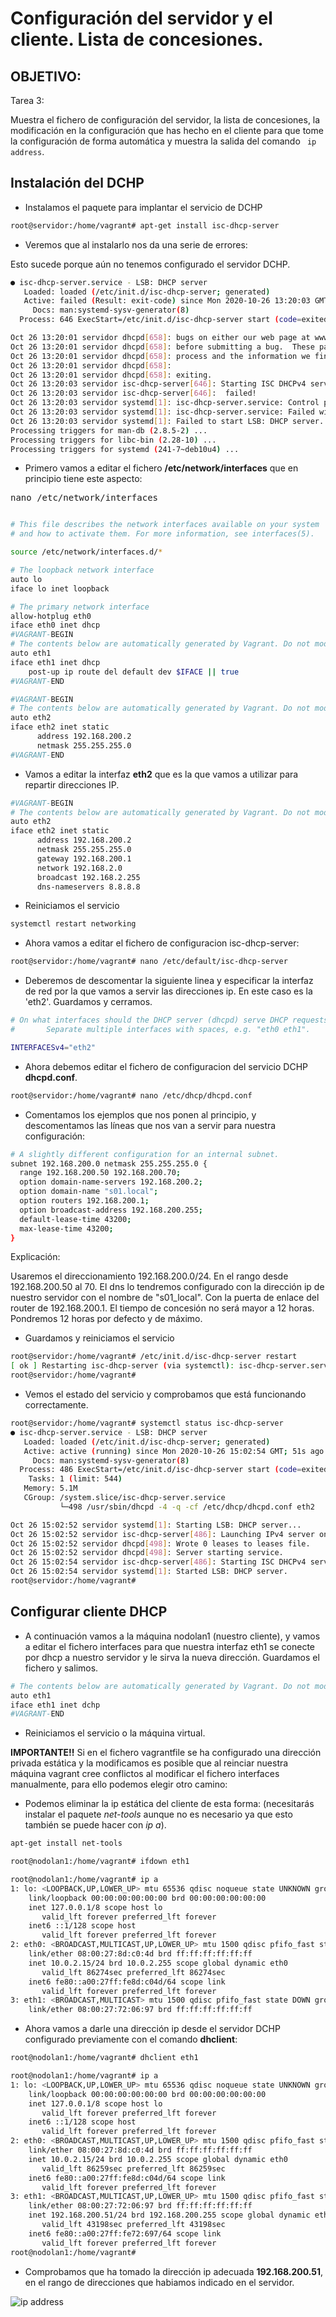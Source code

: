 # Configuración del servidor y el cliente. Lista de concesiones.

## OBJETIVO: 

Tarea 3:

Muestra el fichero de configuración del servidor, la lista de concesiones, la modificación en la configuración que has hecho en el cliente para que tome la configuración de forma automática y muestra la salida del comando ` ip address`.


## Instalación del DCHP

* Instalamos el paquete para implantar el servicio de DCHP

```sh
root@servidor:/home/vagrant# apt-get install isc-dhcp-server
```

* Veremos que al instalarlo nos da una serie de errores:

Esto sucede porque aún no tenemos configurado el servidor DCHP.

```sh
● isc-dhcp-server.service - LSB: DHCP server
   Loaded: loaded (/etc/init.d/isc-dhcp-server; generated)
   Active: failed (Result: exit-code) since Mon 2020-10-26 13:20:03 GMT; 4ms ago
     Docs: man:systemd-sysv-generator(8)
  Process: 646 ExecStart=/etc/init.d/isc-dhcp-server start (code=exited, status=1/FAILURE)

Oct 26 13:20:01 servidor dhcpd[658]: bugs on either our web page at www.isc.org or in the README file
Oct 26 13:20:01 servidor dhcpd[658]: before submitting a bug.  These pages explain the proper
Oct 26 13:20:01 servidor dhcpd[658]: process and the information we find helpful for debugging.
Oct 26 13:20:01 servidor dhcpd[658]: 
Oct 26 13:20:01 servidor dhcpd[658]: exiting.
Oct 26 13:20:03 servidor isc-dhcp-server[646]: Starting ISC DHCPv4 server: dhcpdcheck syslog for diagnostics. ... failed!
Oct 26 13:20:03 servidor isc-dhcp-server[646]:  failed!
Oct 26 13:20:03 servidor systemd[1]: isc-dhcp-server.service: Control process exited, code=exited, status=1/FAILURE
Oct 26 13:20:03 servidor systemd[1]: isc-dhcp-server.service: Failed with result 'exit-code'.
Oct 26 13:20:03 servidor systemd[1]: Failed to start LSB: DHCP server.
Processing triggers for man-db (2.8.5-2) ...
Processing triggers for libc-bin (2.28-10) ...
Processing triggers for systemd (241-7~deb10u4) ...

```

* Primero vamos a editar el fichero **/etc/network/interfaces** que en principio tiene este aspecto:

<pre>nano /etc/network/interfaces</pre>

```sh

# This file describes the network interfaces available on your system
# and how to activate them. For more information, see interfaces(5).

source /etc/network/interfaces.d/*

# The loopback network interface
auto lo
iface lo inet loopback

# The primary network interface
allow-hotplug eth0
iface eth0 inet dhcp
#VAGRANT-BEGIN
# The contents below are automatically generated by Vagrant. Do not modify.
auto eth1
iface eth1 inet dhcp
    post-up ip route del default dev $IFACE || true
#VAGRANT-END

#VAGRANT-BEGIN
# The contents below are automatically generated by Vagrant. Do not modify.
auto eth2
iface eth2 inet static
      address 192.168.200.2
      netmask 255.255.255.0
#VAGRANT-END

```

* Vamos a editar la interfaz **eth2** que es la que vamos a utilizar para repartir direcciones IP.

```sh
#VAGRANT-BEGIN
# The contents below are automatically generated by Vagrant. Do not modify.
auto eth2
iface eth2 inet static
      address 192.168.200.2
      netmask 255.255.255.0
      gateway 192.168.200.1
      network 192.168.2.0
      broadcast 192.168.2.255
      dns-nameservers 8.8.8.8    
```

* Reiniciamos el servicio 

```sh
systemctl restart networking
```

* Ahora vamos a editar el fichero de configuracion isc-dhcp-server:

```sh
root@servidor:/home/vagrant# nano /etc/default/isc-dhcp-server 
```

* Deberemos de descomentar la siguiente linea y especificar la interfaz de red por la que vamos a servir las direcciones ip. En este caso es la 'eth2'. Guardamos y cerramos.

```sh
# On what interfaces should the DHCP server (dhcpd) serve DHCP requests?
#       Separate multiple interfaces with spaces, e.g. "eth0 eth1".

INTERFACESv4="eth2"

```

* Ahora debemos editar el fichero de configuracion del servicio DCHP **dhcpd.conf**.

```sh
root@servidor:/home/vagrant# nano /etc/dhcp/dhcpd.conf 

```
* Comentamos los ejemplos que nos ponen al principio, y descomentamos las líneas que nos van a
servir para nuestra configuración:

```sh
# A slightly different configuration for an internal subnet.
subnet 192.168.200.0 netmask 255.255.255.0 {
  range 192.168.200.50 192.168.200.70;
  option domain-name-servers 192.168.200.2;
  option domain-name "s01.local";
  option routers 192.168.200.1;
  option broadcast-address 192.168.200.255;
  default-lease-time 43200;
  max-lease-time 43200;
}

```

Explicación:

Usaremos el direccionamiento 192.168.200.0/24. En el rango desde 192.168.200.50 al 70. El dns lo tendremos configurado con la dirección ip de nuestro servidor con el nombre de "s01_local". Con la puerta de enlace del router de 192.168.200.1. El tiempo de concesión no será mayor a 12 horas. Pondremos 12 horas por defecto y de máximo.

* Guardamos y reiniciamos el servicio

```sh
root@servidor:/home/vagrant# /etc/init.d/isc-dhcp-server restart
[ ok ] Restarting isc-dhcp-server (via systemctl): isc-dhcp-server.service.
root@servidor:/home/vagrant# 

```
* Vemos el estado del servicio y comprobamos que está funcionando correctamente.

```sh
root@servidor:/home/vagrant# systemctl status isc-dhcp-server
● isc-dhcp-server.service - LSB: DHCP server
   Loaded: loaded (/etc/init.d/isc-dhcp-server; generated)
   Active: active (running) since Mon 2020-10-26 15:02:54 GMT; 51s ago
     Docs: man:systemd-sysv-generator(8)
  Process: 486 ExecStart=/etc/init.d/isc-dhcp-server start (code=exited, status=0/SUCCESS)
    Tasks: 1 (limit: 544)
   Memory: 5.1M
   CGroup: /system.slice/isc-dhcp-server.service
           └─498 /usr/sbin/dhcpd -4 -q -cf /etc/dhcp/dhcpd.conf eth2

Oct 26 15:02:52 servidor systemd[1]: Starting LSB: DHCP server...
Oct 26 15:02:52 servidor isc-dhcp-server[486]: Launching IPv4 server only.
Oct 26 15:02:52 servidor dhcpd[498]: Wrote 0 leases to leases file.
Oct 26 15:02:52 servidor dhcpd[498]: Server starting service.
Oct 26 15:02:54 servidor isc-dhcp-server[486]: Starting ISC DHCPv4 server: dhcpd.
Oct 26 15:02:54 servidor systemd[1]: Started LSB: DHCP server.
root@servidor:/home/vagrant# 

```

## Configurar cliente DHCP

* A continuación vamos a la máquina nodolan1 (nuestro cliente), y vamos a editar el fichero interfaces para que nuestra interfaz eth1 se conecte por dhcp a nuestro servidor y le sirva la nueva dirección. Guardamos el fichero y salimos.

```sh
# The contents below are automatically generated by Vagrant. Do not modify.
auto eth1
iface eth1 inet dchp  
#VAGRANT-END
```

* Reiniciamos el servicio o la máquina virtual.

**IMPORTANTE!!** Si en el fichero vagrantfile se ha configurado una dirección privada estática y la modificamos es posible que al reinciar nuestra máquina vagrant cree conflictos al modificar el fichero interfaces manualmente, para ello podemos elegir otro camino:

* Podemos eliminar la ip estática del cliente de esta forma: (necesitarás instalar el paquete *net-tools* aunque no es necesario ya que esto también se puede hacer con *ip a*).

```sh
apt-get install net-tools
```

```sh
root@nodolan1:/home/vagrant# ifdown eth1
```

```sh
root@nodolan1:/home/vagrant# ip a
1: lo: <LOOPBACK,UP,LOWER_UP> mtu 65536 qdisc noqueue state UNKNOWN group default qlen 1000
    link/loopback 00:00:00:00:00:00 brd 00:00:00:00:00:00
    inet 127.0.0.1/8 scope host lo
       valid_lft forever preferred_lft forever
    inet6 ::1/128 scope host 
       valid_lft forever preferred_lft forever
2: eth0: <BROADCAST,MULTICAST,UP,LOWER_UP> mtu 1500 qdisc pfifo_fast state UP group default qlen 1000
    link/ether 08:00:27:8d:c0:4d brd ff:ff:ff:ff:ff:ff
    inet 10.0.2.15/24 brd 10.0.2.255 scope global dynamic eth0
       valid_lft 86274sec preferred_lft 86274sec
    inet6 fe80::a00:27ff:fe8d:c04d/64 scope link 
       valid_lft forever preferred_lft forever
3: eth1: <BROADCAST,MULTICAST> mtu 1500 qdisc pfifo_fast state DOWN group default qlen 1000
    link/ether 08:00:27:72:06:97 brd ff:ff:ff:ff:ff:ff

```

* Ahora vamos a darle una dirección ip desde el servidor DCHP configurado previamente con el comando **dhclient**:

```sh
root@nodolan1:/home/vagrant# dhclient eth1

root@nodolan1:/home/vagrant# ip a
1: lo: <LOOPBACK,UP,LOWER_UP> mtu 65536 qdisc noqueue state UNKNOWN group default qlen 1000
    link/loopback 00:00:00:00:00:00 brd 00:00:00:00:00:00
    inet 127.0.0.1/8 scope host lo
       valid_lft forever preferred_lft forever
    inet6 ::1/128 scope host 
       valid_lft forever preferred_lft forever
2: eth0: <BROADCAST,MULTICAST,UP,LOWER_UP> mtu 1500 qdisc pfifo_fast state UP group default qlen 1000
    link/ether 08:00:27:8d:c0:4d brd ff:ff:ff:ff:ff:ff
    inet 10.0.2.15/24 brd 10.0.2.255 scope global dynamic eth0
       valid_lft 86259sec preferred_lft 86259sec
    inet6 fe80::a00:27ff:fe8d:c04d/64 scope link 
       valid_lft forever preferred_lft forever
3: eth1: <BROADCAST,MULTICAST,UP,LOWER_UP> mtu 1500 qdisc pfifo_fast state UP group default qlen 1000
    link/ether 08:00:27:72:06:97 brd ff:ff:ff:ff:ff:ff
    inet 192.168.200.51/24 brd 192.168.200.255 scope global dynamic eth1
       valid_lft 43198sec preferred_lft 43198sec
    inet6 fe80::a00:27ff:fe72:697/64 scope link 
       valid_lft forever preferred_lft forever
root@nodolan1:/home/vagrant# 

```
* Comprobamos que ha tomado la dirección ip adecuada **192.168.200.51**, en el rango de direcciones que habiamos indicado en el servidor.

![ip address](https://github.com/CeliaGMqrz/servidor_DHCPv4/blob/main/capturas/salida_ipa.png)